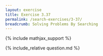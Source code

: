 ```yaml
---
layout: exercise
title: Exercise 3.37
permalink: /search-exercises/3-37/
breadcrumb: Solving Problems By Searching
---
```


{% include mathjax_support %}

<div><i class="arrow-up" data-chapter="search-exercises" data-exercise="ex_37" data-rating="0"></i></div>
{% include_relative question.md %}
